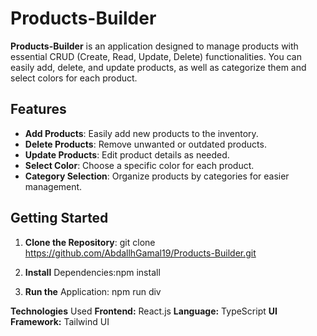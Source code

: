 # Products-Builder

**Products-Builder** is an application designed to manage products with essential CRUD (Create, Read, Update, Delete) functionalities. You can easily add, delete, and update products, as well as categorize them and select colors for each product.

## Features

- **Add Products**: Easily add new products to the inventory.
- **Delete Products**: Remove unwanted or outdated products.
- **Update Products**: Edit product details as needed.
- **Select Color**: Choose a specific color for each product.
- **Category Selection**: Organize products by categories for easier management.

## Getting Started

1. **Clone the Repository**: git clone https://github.com/AbdallhGamal19/Products-Builder.git

2. **Install** Dependencies:npm install
3. **Run the** Application: npm run div

**Technologies** Used
**Frontend:** React.js
**Language:** TypeScript
**UI Framework:** Tailwind UI
